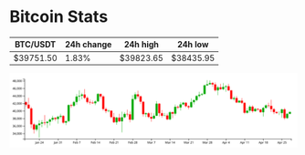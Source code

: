 # Bitcoin Stats

BTC/USDT|24h change|24h high|24h low|
|---|---|---|---|
|$39751.50|1.83%|$39823.65|$38435.95|

<img src="./chart.svg">
